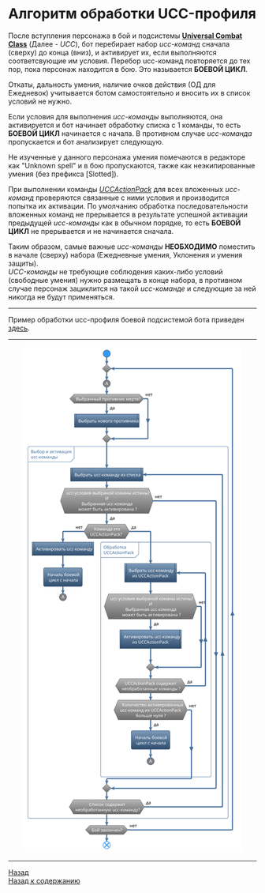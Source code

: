 # **Алгоритм обработки UCC-профиля**

После вступления персонажа в бой и подсистемы [**Universal Combat Class**](https://www.neverwinter-bot.com/forums/viewtopic.php?f=150&t=8020) (Далее - *UCC*), бот перебирает набор *ucc-команд* сначала (сверху) до конца (вниз), и активирует их, если выполняются соответсвующие им условия. Перебор ucc-команд повторяется до тех пор, пока персонаж находится в бою. Это называется **БОЕВОЙ ЦИКЛ**.  

Откаты, дальность умения, наличие очков действия (ОД для Ежедневок) учитывается ботом самостоятельно и вносить их в список условий не нужно.

Если условия для выполнения *ucc-команды* выполняются, она активируется и бот начинает обработку списка с 1 команды, то есть **БОЕВОЙ ЦИКЛ** начинается с начала.
В противном случае *ucc-команда* пропускается и бот анализирует следующую.

Не изученные у данного персонажа умения помечаются в редакторе как "Unknown spell" и в бою пропускаются, также как неэкипированные умения (без префикса [Slotted]).

При выполнении команды [*UCCActionPack*](Actions/UCCActionPack-RU.md) для всех вложенных *ucc-команд* проверяются связанные с ними условия и производится попытка их активации. По умолчанию обработка последовательности вложенных команд не прерывается в результате успешной активации предыдущей *ucc-команды* как в обычном порядке, то есть **БОЕВОЙ ЦИКЛ** не прерывается и не начинается сначала.

Таким образом, самые важные *ucc-команды* **НЕОБХОДИМО** поместить в начале (сверху) набора (Ежедневные умения, Уклонения и умения защиты).  
*UCC-команды* не требующие соблюдения каких-либо условий (свободные умения) нужно размещать в конце набора, в противном случае персонаж зациклится на такой *ucc-команде* и следующие за ней никогда не будут применяться.

---

Пример обработки ucc-профиля боевой подсистемой бота приведен [здесь](UccActionPlayerExample-RU.md).

---

<p align="center"><img src="diagrams/UccAlgorithm-RU.svg"></p>

---

<a href="javascript:history.back()">Назад</a>  
[Назад к содержанию](../index.md)
